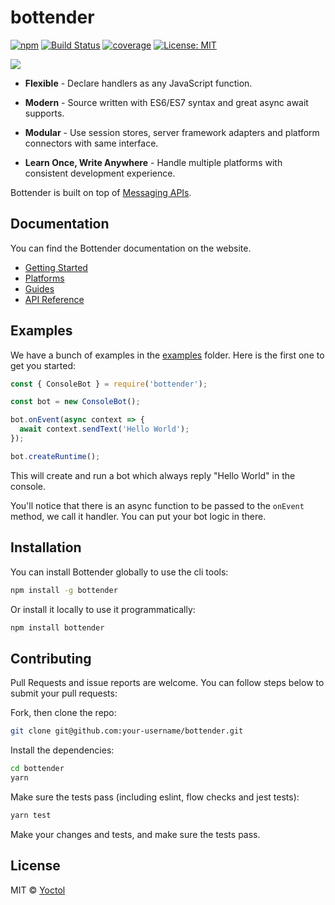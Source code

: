 # bottender

[![npm](https://img.shields.io/npm/v/bottender.svg?style=flat-square)](https://www.npmjs.com/package/bottender)
[![Build Status](https://travis-ci.org/Yoctol/bottender.svg?branch=master)](https://travis-ci.org/Yoctol/bottender)
[![coverage](https://codecov.io/gh/Yoctol/bottender/branch/master/graph/badge.svg)](https://codecov.io/gh/Yoctol/bottender)
[![License: MIT](https://img.shields.io/badge/License-MIT-yellow.svg)](https://opensource.org/licenses/MIT)

![](https://user-images.githubusercontent.com/3382565/32216617-85cb703a-bdf3-11e7-9a0b-0e084b47c39e.png)

- **Flexible** - Declare handlers as any JavaScript function.

- **Modern** - Source written with ES6/ES7 syntax and great async await supports.

- **Modular** - Use session stores, server framework adapters and platform connectors with same interface.

- **Learn Once, Write Anywhere** - Handle multiple platforms with consistent development experience.

Bottender is built on top of [Messaging APIs](https://github.com/Yoctol/messaging-apis).

## Documentation

You can find the Bottender documentation on the website.

- [Getting Started](https://yoctol.github.io/bottender-docs/docs/GettingStarted)
- [Platforms](https://yoctol.github.io/bottender-docs/docs/Platforms-Messenger)
- [Guides](https://yoctol.github.io/bottender-docs/docs/Guides-Commands)
- [API Reference](https://yoctol.github.io/bottender-docs/docs/APIReference-Context)

## Examples

We have a bunch of examples in the [examples](../examples) folder. Here is the first one to get you started:

```js
const { ConsoleBot } = require('bottender');

const bot = new ConsoleBot();

bot.onEvent(async context => {
  await context.sendText('Hello World');
});

bot.createRuntime();
```

This will create and run a bot which always reply "Hello World" in the console.

You'll notice that there is an async function to be passed to the `onEvent` method, we call it handler. You can put your bot logic in there.

## Installation

You can install Bottender globally to use the cli tools:

```sh
npm install -g bottender
```

Or install it locally to use it programmatically:

```sh
npm install bottender
```

## Contributing

Pull Requests and issue reports are welcome. You can follow steps below to submit your pull requests:  

Fork, then clone the repo:

```sh
git clone git@github.com:your-username/bottender.git
```

Install the dependencies:

```sh
cd bottender
yarn
```

Make sure the tests pass (including eslint, flow checks and jest tests):

```sh
yarn test
```

Make your changes and tests, and make sure the tests pass.

## License

MIT © [Yoctol](https://github.com/Yoctol/bottender)
